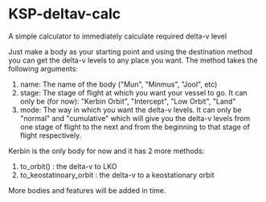 # KSP-deltav-calc
A simple calculator to immediately calculate required delta-v level

Just make a body as your starting point and using the destination method you can get the delta-v levels to any place you want. The method takes the following arguments:

1) name: The name of the body ("Mun", "Minmus", "Jool", etc)
2) stage: The stage of flight at which you want your vessel to go. It can only be (for now): "Kerbin Orbit", "Intercept", "Low Orbit", "Land"
3) mode: The way in which you want the delta-v levels. It can only be "normal" and "cumulative" which will give you the delta-v levels from one stage of flight to the next and from the beginning to that stage of flight respectively.

Kerbin is the only body for now and it has 2 more methods:
1) to_orbit() : the delta-v to LKO
2) to_keostatinoary_orbit : the delta-v to a keostationary orbit

More bodies and features will be added in time.
